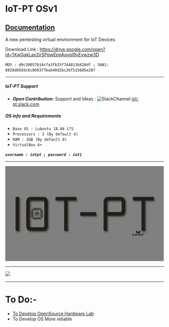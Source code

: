 # IoT-PT OSv1

## [Documentation]()
A new pentesting virtual environment for IoT Devices 


Download Link : https://drive.google.com/open?id=1XwGqkLax2irSPpwEpeAqypl9vEywzw3D

`MD5 : d9c20057b14cfa3fb25f744813b828df ;
SHA1: 8828d693dc6c809377bab40d2bc26f525685e287`

--------------------------------------------------------------------------------------------------------------------------

##### IoT-PT Support
* ***Open Contribution:*** Support and Ideas : ![SlackChannel](https://user-images.githubusercontent.com/4301109/76471928-6e1a9180-63ca-11ea-88fb-b43d75153f74.png) [iot-pt.slack.com](https://join.slack.com/t/iot-pt/shared_invite/zt-dpy1eg38-OE_Rf~nwBPzDuvTty22lDw)

##### OS info and Requirements

- `Base OS : Lubuntu 18.04 LTS`
- `Processors : 2 (By default 4)`
- `RAM : 3GB (By default 8)`
- `VirtualBox 6+`

___`username : iotpt ;
password : iot1`___


*******************************************************************************************************************************

![](https://github.com/IoT-PTv/IoT-PT/blob/master/IoT-PT(w).jpg)


******************************************************************************************************************************

![](https://github.com/IoT-PTv/IoT-PT/blob/master/IoT-PT1.png)


******************************************************************************************************************************
# To Do:-

- [To Develop OpenSource Hardware Lab](https://github.com/IoT-PTv/OpenSource-Hardware-Lab)
- To Develop OS More reliable




